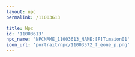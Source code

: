 ```yaml
---
layout: npc
permalink: /11003613

title: Npc
id: '11003613'
npc_name: 'NPCNAME_11003613_NAME:[F]Timaion01'
icon_url: 'portrait/npc/11003572_f_eone_p.png'
---
```


